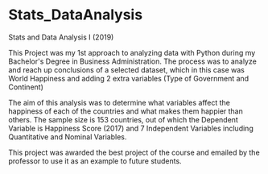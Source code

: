 # Stats_DataAnalysis
Stats and Data Analysis I (2019)

This Project was my 1st approach to analyzing data with Python during my Bachelor's Degree in Business Administration. The process was to analyze and reach up conclusions of a selected dataset, which in this case was World Happiness and adding 2 extra variables (Type of Government and Continent)

The aim of this analysis was to determine what variables affect the happiness of each of the countries and what makes them happier than others. The sample size is 153 countries, out of which the Dependent Variable is Happiness Score (2017) and 7 Independent Variables including Quantitative and Nominal Variables. 

This project was awarded the best project of the course and emailed by the professor to use it as an example to future students. 
